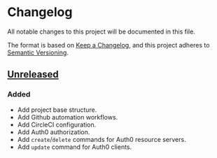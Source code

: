 # Changelog

All notable changes to this project will be documented in this file.

The format is based on [Keep a Changelog](https://keepachangelog.com/en/1.0.0/),
and this project adheres to [Semantic Versioning](https://semver.org/spec/v2.0.0.html).



## [Unreleased]

### Added

- Add project base structure.
- Add Github automation workflows.
- Add CircleCI configuration.
- Add Auth0 authorization.
- Add `create`/`delete` commands for Auth0 resource servers.
- Add `update` command for Auth0 clients.

[Unreleased]: https://github.com/giantswarm/REPOSITORY_NAME/tree/master
